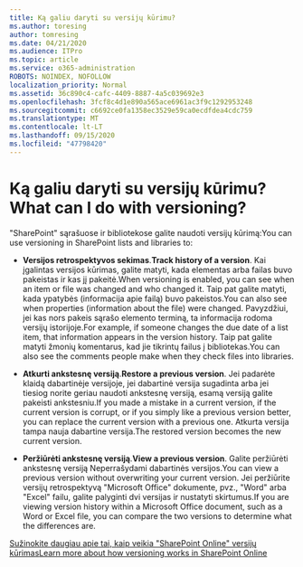 ```yaml
---
title: Ką galiu daryti su versijų kūrimu?
ms.author: toresing
author: tomresing
ms.date: 04/21/2020
ms.audience: ITPro
ms.topic: article
ms.service: o365-administration
ROBOTS: NOINDEX, NOFOLLOW
localization_priority: Normal
ms.assetid: 36c890c4-cafc-4409-8887-4a5c039692e3
ms.openlocfilehash: 3fcf8c4d1e890a565ace6961ac3f9c1292953248
ms.sourcegitcommit: c6692ce0fa1358ec3529e59ca0ecdfdea4cdc759
ms.translationtype: MT
ms.contentlocale: lt-LT
ms.lasthandoff: 09/15/2020
ms.locfileid: "47798420"
---
```

# <a name="what-can-i-do-with-versioning"></a><span data-ttu-id="70484-102">Ką galiu daryti su versijų kūrimu?</span><span class="sxs-lookup"><span data-stu-id="70484-102">What can I do with versioning?</span></span>

<span data-ttu-id="70484-103">"SharePoint" sąrašuose ir bibliotekose galite naudoti versijų kūrimą:</span><span class="sxs-lookup"><span data-stu-id="70484-103">You can use versioning in SharePoint lists and libraries to:</span></span>
  
- <span data-ttu-id="70484-104">**Versijos retrospektyvos sekimas**.</span><span class="sxs-lookup"><span data-stu-id="70484-104">**Track history of a version**.</span></span> <span data-ttu-id="70484-105">Kai įgalintas versijos kūrimas, galite matyti, kada elementas arba failas buvo pakeistas ir kas jį pakeitė.</span><span class="sxs-lookup"><span data-stu-id="70484-105">When versioning is enabled, you can see when an item or file was changed and who changed it.</span></span> <span data-ttu-id="70484-106">Taip pat galite matyti, kada ypatybės (informacija apie failą) buvo pakeistos.</span><span class="sxs-lookup"><span data-stu-id="70484-106">You can also see when properties (information about the file) were changed.</span></span> <span data-ttu-id="70484-107">Pavyzdžiui, jei kas nors pakeis sąrašo elemento terminą, ta informacija rodoma versijų istorijoje.</span><span class="sxs-lookup"><span data-stu-id="70484-107">For example, if someone changes the due date of a list item, that information appears in the version history.</span></span> <span data-ttu-id="70484-108">Taip pat galite matyti žmonių komentarus, kad jie tikrintų failus į bibliotekas.</span><span class="sxs-lookup"><span data-stu-id="70484-108">You can also see the comments people make when they check files into libraries.</span></span> 
    
- <span data-ttu-id="70484-109">**Atkurti ankstesnę versiją**.</span><span class="sxs-lookup"><span data-stu-id="70484-109">**Restore a previous version**.</span></span> <span data-ttu-id="70484-110">Jei padarėte klaidą dabartinėje versijoje, jei dabartinė versija sugadinta arba jei tiesiog norite geriau naudoti ankstesnę versiją, esamą versiją galite pakeisti ankstesniu.</span><span class="sxs-lookup"><span data-stu-id="70484-110">If you made a mistake in a current version, if the current version is corrupt, or if you simply like a previous version better, you can replace the current version with a previous one.</span></span> <span data-ttu-id="70484-111">Atkurta versija tampa nauja dabartine versija.</span><span class="sxs-lookup"><span data-stu-id="70484-111">The restored version becomes the new current version.</span></span> 
    
- <span data-ttu-id="70484-112">**Peržiūrėti ankstesnę versiją**.</span><span class="sxs-lookup"><span data-stu-id="70484-112">**View a previous version**.</span></span> <span data-ttu-id="70484-113">Galite peržiūrėti ankstesnę versiją Neperrašydami dabartinės versijos.</span><span class="sxs-lookup"><span data-stu-id="70484-113">You can view a previous version without overwriting your current version.</span></span> <span data-ttu-id="70484-114">Jei peržiūrite versijų retrospektyvą "Microsoft Office" dokumente, pvz., "Word" arba "Excel" failu, galite palyginti dvi versijas ir nustatyti skirtumus.</span><span class="sxs-lookup"><span data-stu-id="70484-114">If you are viewing version history within a Microsoft Office document, such as a Word or Excel file, you can compare the two versions to determine what the differences are.</span></span> 
    
[<span data-ttu-id="70484-115">Sužinokite daugiau apie tai, kaip veikia "SharePoint Online" versijų kūrimas</span><span class="sxs-lookup"><span data-stu-id="70484-115">Learn more about how versioning works in SharePoint Online</span></span>](https://go.microsoft.com/fwlink/?linkid=875710)
  

